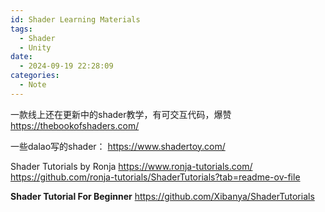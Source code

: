 ```yaml
---
id: Shader Learning Materials
tags:
  - Shader
  - Unity
date:
  - 2024-09-19 22:28:09
categories:
  - Note
---
```

一款线上还在更新中的shader教学，有可交互代码，爆赞
https://thebookofshaders.com/

一些dalao写的shader：
https://www.shadertoy.com/

Shader Tutorials by Ronja
https://www.ronja-tutorials.com/
https://github.com/ronja-tutorials/ShaderTutorials?tab=readme-ov-file

**Shader Tutorial For Beginner**
https://github.com/Xibanya/ShaderTutorials
